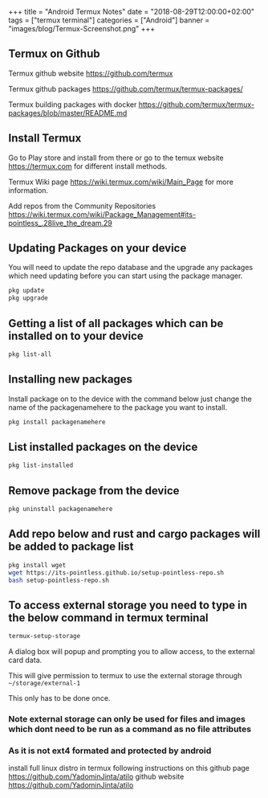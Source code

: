 +++
title = "Android Termux Notes"
date = "2018-08-29T12:00:00+02:00"
tags = ["termux terminal"]
categories = ["Android"]
banner = "images/blog/Termux-Screenshot.png"
+++

## Termux on Github

Termux github website <https://github.com/termux>

Termux github packages <https://github.com/termux/termux-packages/>

Termux building packages with docker <https://github.com/termux/termux-packages/blob/master/README.md>

## Install Termux

Go to Play store and install from there or go to the temux website <https://termux.com> for different install methods.

Termux Wiki page <https://wiki.termux.com/wiki/Main_Page> for more information.

Add repos from the Community Repositories <https://wiki.termux.com/wiki/Package_Management#its-pointless_.28live_the_dream.29>

## Updating Packages on your device

You will need to update the repo database and the upgrade any packages which need updating before you can start using the package manager.

```bash
pkg update
pkg upgrade
```

## Getting a list of all packages which can be installed on to your device

```bash
pkg list-all
```

## Installing new packages

Install package on to the device with the command below just change the name of the packagenamehere to the package you want to install.

```bash
pkg install packagenamehere
```

## List installed packages on the device

```bash
pkg list-installed
```

## Remove package from the device

```bash
pkg uninstall packagenamehere
```

## Add repo below and rust and cargo packages will be added to package list

```bash
pkg install wget
wget https://its-pointless.github.io/setup-pointless-repo.sh
bash setup-pointless-repo.sh
```

## To access external storage you need to type in the below command in termux terminal

```bash
termux-setup-storage
```

A dialog box will popup and prompting you to allow access, to the external card data.

This will give permission to termux to use the external storage through `~/storage/external-1`

This only has to be done once.

### Note external storage can only be used for files and images which dont need to be run as a command as no file attributes

### As it is not ext4 formated and protected by android

install full linux distro in termux following instructions on this github page <https://github.com/YadominJinta/atilo>
github website <https://github.com/YadominJinta/atilo>
